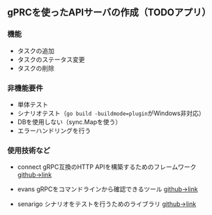 ## gPRCを使ったAPIサーバの作成（TODOアプリ）

### 機能
* タスクの追加
* タスクのステータス変更
* タスクの削除

### 非機能要件
* 単体テスト
* シナリオテスト（```go build -buildmode=plugin```がWindows非対応）
* DBを使用しない（sync.Mapを使う）
* エラーハンドリングを行う


### 使用技術など
* connect
gRPC互換のHTTP APIを構築するためのフレームワーク
[github→link](https://github.com/connectrpc)

* evans
gRPCをコマンドラインから確認できるツール
[github→link](https://github.com/ktr0731/evans)

* senarigo
シナリオをテストを行うためのライブラリ
[github→link](https://github.com/zoncoen/scenarigo)